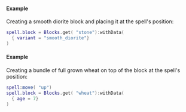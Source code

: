 #### Example
Creating a smooth diorite block and placing it at the spell's position:
```lua
spell.block = Blocks.get( "stone"):withData(
  { variant = "smooth_diorite"}
)
```

#### Example
Creating a bundle of full grown wheat on top of the block at the spell's position:
```lua
spell:move( "up")
spell.block = Blocks.get( "wheat"):withData(
  { age = 7}
)
```

